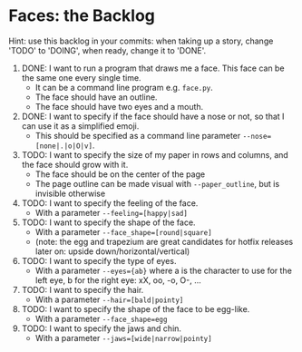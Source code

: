 # Faces: the Backlog

Hint: use this backlog in your commits: when taking up a story, change 'TODO' to 'DOING', when ready, change it to 'DONE'.

1. DONE: I want to run a program that draws me a face.  This face can be the same one every single time.
    * It can be a command line program e.g. `face.py`.
    * The face should have an outline.
    * The face should have two eyes and a mouth.
2. DONE: I want to specify if the face should have a nose or not, so that I can use it as a simplified emoji.
    * This should be specified as a command line parameter `--nose=[none|.|o|O|v]`.
3. TODO: I want to specify the size of my paper in rows and columns, and the face should grow with it.
    * The face should be on the center of the page
    * The page outline can be made visual with `--paper_outline`, but is invisible otherwise
4. TODO: I want to specify the feeling of the face.
    * With a parameter `--feeling=[happy|sad]`
5. TODO: I want to specify the shape of the face.
    * With a parameter `--face_shape=[round|square]`
    * (note: the egg and trapezium are great candidates for hotfix releases later on: upside down/horizontal/vertical)
6. TODO: I want to specify the type of eyes.
    * With a parameter `--eyes={ab}` where a is the character to use for the left eye, b for the right eye: xX, oo, -o, O-, ...
7. TODO: I want to specify the hair.
    * With a parameter `--hair=[bald|pointy]`
8. TODO: I want to specify the shape of the face to be egg-like.
    * With a parameter `--face_shape=egg`
9. TODO: I want to specify the jaws and chin.
    * With a parameter `--jaws=[wide|narrow|pointy]`
